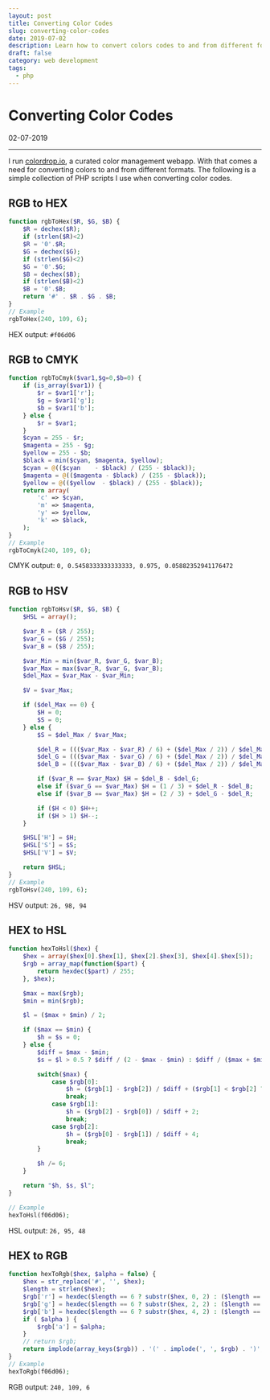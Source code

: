 ```yaml
---
layout: post
title: Converting Color Codes
slug: converting-color-codes
date: 2019-07-02
description: Learn how to convert colors codes to and from different formats
draft: false
category: web development
tags:
  - php
---
```


# Converting Color Codes

<p class='timestamp'><time datetime='02-07-2019'>02-07-2019</time></p>
<hr>

I run [colordrop.io](https://colordrop.io), a curated color management webapp. With that comes a need for converting colors to and from different formats.
The following is a simple collection of PHP scripts I use when converting color codes.

## RGB to HEX

```php
function rgbToHex($R, $G, $B) {
    $R = dechex($R);
    if (strlen($R)<2)
    $R = '0'.$R;
    $G = dechex($G);
    if (strlen($G)<2)
    $G = '0'.$G;
    $B = dechex($B);
    if (strlen($B)<2)
    $B = '0'.$B;
    return '#' . $R . $G . $B;
}
// Example
rgbToHex(240, 109, 6);
```

HEX output: `#f06d06`

## RGB to CMYK

```php
function rgbToCmyk($var1,$g=0,$b=0) {
    if (is_array($var1)) {
        $r = $var1['r'];
        $g = $var1['g'];
        $b = $var1['b'];
    } else {
        $r = $var1;
    }
    $cyan = 255 - $r;
    $magenta = 255 - $g;
    $yellow = 255 - $b;
    $black = min($cyan, $magenta, $yellow);
    $cyan = @(($cyan    - $black) / (255 - $black));
    $magenta = @(($magenta - $black) / (255 - $black));
    $yellow = @(($yellow  - $black) / (255 - $black));
    return array(
        'c' => $cyan,
        'm' => $magenta,
        'y' => $yellow,
        'k' => $black,
    );
}
// Example
rgbToCmyk(240, 109, 6);
```

CMYK output: `0, 0.5458333333333333, 0.975, 0.05882352941176472`

## RGB to HSV

```php
function rgbToHsv($R, $G, $B) {
    $HSL = array();

    $var_R = ($R / 255);
    $var_G = ($G / 255);
    $var_B = ($B / 255);

    $var_Min = min($var_R, $var_G, $var_B);
    $var_Max = max($var_R, $var_G, $var_B);
    $del_Max = $var_Max - $var_Min;

    $V = $var_Max;

    if ($del_Max == 0) {
        $H = 0;
        $S = 0;
    } else {
        $S = $del_Max / $var_Max;

        $del_R = ((($var_Max - $var_R) / 6) + ($del_Max / 2)) / $del_Max;
        $del_G = ((($var_Max - $var_G) / 6) + ($del_Max / 2)) / $del_Max;
        $del_B = ((($var_Max - $var_B) / 6) + ($del_Max / 2)) / $del_Max;

        if ($var_R == $var_Max) $H = $del_B - $del_G;
        else if ($var_G == $var_Max) $H = (1 / 3) + $del_R - $del_B;
        else if ($var_B == $var_Max) $H = (2 / 3) + $del_G - $del_R;

        if ($H < 0) $H++;
        if ($H > 1) $H--;
    }

    $HSL['H'] = $H;
    $HSL['S'] = $S;
    $HSL['V'] = $V;

    return $HSL;
}
// Example
rgbToHsv(240, 109, 6);
```

HSV output: `26, 98, 94`

## HEX to HSL

```php
function hexToHsl($hex) {
    $hex = array($hex[0].$hex[1], $hex[2].$hex[3], $hex[4].$hex[5]);
    $rgb = array_map(function($part) {
        return hexdec($part) / 255;
    }, $hex);

    $max = max($rgb);
    $min = min($rgb);

    $l = ($max + $min) / 2;

    if ($max == $min) {
        $h = $s = 0;
    } else {
        $diff = $max - $min;
        $s = $l > 0.5 ? $diff / (2 - $max - $min) : $diff / ($max + $min);

        switch($max) {
            case $rgb[0]:
                $h = ($rgb[1] - $rgb[2]) / $diff + ($rgb[1] < $rgb[2] ? 6 : 0);
                break;
            case $rgb[1]:
                $h = ($rgb[2] - $rgb[0]) / $diff + 2;
                break;
            case $rgb[2]:
                $h = ($rgb[0] - $rgb[1]) / $diff + 4;
                break;
        }

        $h /= 6;
    }

    return "$h, $s, $l";
}

// Example
hexToHsl(f06d06);
```

HSL output: `26, 95, 48`

## HEX to RGB

```php
function hexToRgb($hex, $alpha = false) {
    $hex = str_replace('#', '', $hex);
    $length = strlen($hex);
    $rgb['r'] = hexdec($length == 6 ? substr($hex, 0, 2) : ($length == 3 ? str_repeat(substr($hex, 0, 1), 2) : 0));
    $rgb['g'] = hexdec($length == 6 ? substr($hex, 2, 2) : ($length == 3 ? str_repeat(substr($hex, 1, 1), 2) : 0));
    $rgb['b'] = hexdec($length == 6 ? substr($hex, 4, 2) : ($length == 3 ? str_repeat(substr($hex, 2, 1), 2) : 0));
    if ( $alpha ) {
        $rgb['a'] = $alpha;
    }
    // return $rgb;
    return implode(array_keys($rgb)) . '(' . implode(', ', $rgb) . ')';
}
// Example
hexToRgb(f06d06);
```

RGB output: `240, 109, 6`
